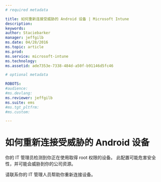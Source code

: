 ```yaml
---
# required metadata

title: 如何重新连接受威胁的 Android 设备 | Microsoft Intune
description:
keywords:
author: Staciebarker
manager: jeffgilb
ms.date: 04/28/2016
ms.topic: article
ms.prod:
ms.service: microsoft-intune
ms.technology:
ms.assetid: ade7353e-7338-484d-a50f-b91146d5fc46

# optional metadata

ROBOTS:
#audience:
#ms.devlang:
ms.reviewer: jeffgilb
ms.suite: ems
#ms.tgt_pltfrm:
#ms.custom:

---
```


# 如何重新连接受威胁的 Android 设备
你的 IT 管理员检测到你正在使用取得 root 权限的设备。 此配置可能危害安全性，并可能会威胁到你的公司资源。

请联系你的 IT 管理人员帮助你重新连接设备。



<!--HONumber=May16_HO2-->


